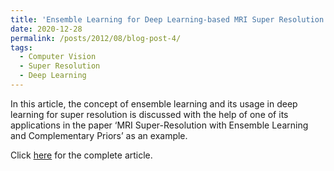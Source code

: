 ```yaml
---
title: 'Ensemble Learning for Deep Learning-based MRI Super Resolution'
date: 2020-12-28
permalink: /posts/2012/08/blog-post-4/
tags:
  - Computer Vision
  - Super Resolution
  - Deep Learning 
---
```


In this article, the concept of ensemble learning and its usage in deep learning for super resolution is discussed with the help of one of its applications in the paper ‘MRI Super-Resolution with Ensemble Learning and Complementary Priors’ as an example.

Click [here](https://medium.datadriveninvestor.com/ensemble-learning-for-deep-learning-based-mri-super-resolution-2daef2491144) for the complete article.
